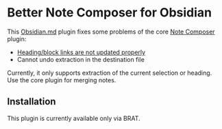 # Better Note Composer for Obsidian

This [Obsidian.md](https://obsidian.md) plugin fixes some problems of the core [Note Composer](https://help.obsidian.md/Plugins/Note+composer) plugin:

- [Heading/block links are not updated properly](https://forum.obsidian.md/t/note-composer-links-to-blocks-and-headers-should-be-updated-when-extracting/37534)
- Cannot undo extraction in the destination file

Currently, it only supports extraction of the current selection or heading.
Use the core plugin for merging notes.

## Installation

This plugin is currently available only via BRAT.
